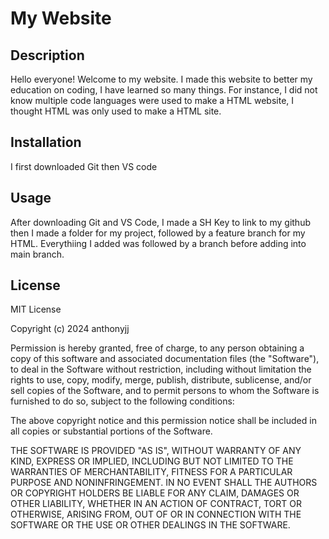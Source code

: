 # My Website

## Description
Hello everyone! Welcome to my website. I made this website to better my education on coding, I have learned so many things. For instance, I did not know multiple code languages were used to make a HTML website, I thought HTML was only used to make a HTML site.

## Installation
I first downloaded Git then VS code

## Usage
After downloading Git and VS Code, I made a SH Key to link to my github then I made a folder for my project, followed by a feature branch for my HTML. Everythiing I added was followed by a branch before adding into main branch.

## License 
MIT License

Copyright (c) 2024 anthonyjj

Permission is hereby granted, free of charge, to any person obtaining a copy
of this software and associated documentation files (the "Software"), to deal
in the Software without restriction, including without limitation the rights
to use, copy, modify, merge, publish, distribute, sublicense, and/or sell
copies of the Software, and to permit persons to whom the Software is
furnished to do so, subject to the following conditions:

The above copyright notice and this permission notice shall be included in all
copies or substantial portions of the Software.

THE SOFTWARE IS PROVIDED "AS IS", WITHOUT WARRANTY OF ANY KIND, EXPRESS OR
IMPLIED, INCLUDING BUT NOT LIMITED TO THE WARRANTIES OF MERCHANTABILITY,
FITNESS FOR A PARTICULAR PURPOSE AND NONINFRINGEMENT. IN NO EVENT SHALL THE
AUTHORS OR COPYRIGHT HOLDERS BE LIABLE FOR ANY CLAIM, DAMAGES OR OTHER
LIABILITY, WHETHER IN AN ACTION OF CONTRACT, TORT OR OTHERWISE, ARISING FROM,
OUT OF OR IN CONNECTION WITH THE SOFTWARE OR THE USE OR OTHER DEALINGS IN THE
SOFTWARE.




